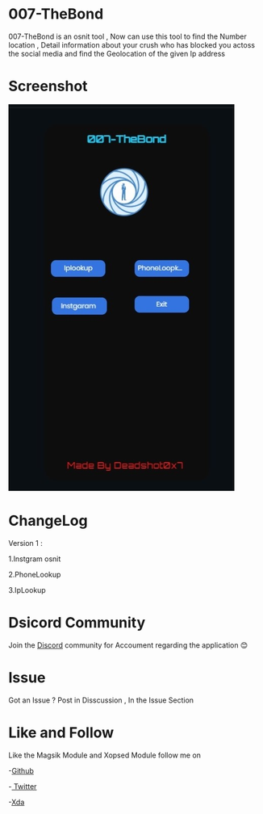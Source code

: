 # 007-TheBond 
007-TheBond is an osnit tool , Now can use this tool to find the Number location , Detail information about your crush who has blocked you actoss the social media and find the Geolocation of the given Ip address
# Screenshot
![Screenshot](Untitled.jpg)
# ChangeLog
Version 1 :

1.Instgram osnit 

2.PhoneLookup

3.IpLookup
# Dsicord Community 
Join the [Discord](https://discord.gg/WAhQ8EcV4C) community for Accoument  regarding the application  😊
# Issue 
Got an Issue ?  Post in Disscussion , In the Issue Section 
# Like and Follow 
Like the Magsik Module and Xopsed Module
follow me on 

-[Github](https://github.com/deadshot0x7) 

-[ Twitter]( https://twitter.com/Deadshot0x7xda)

-[Xda](https://forum.xda-developers.com/m/deadshot0x7.9654529/)
